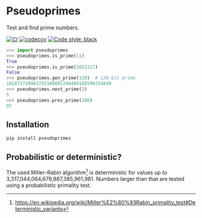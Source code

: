 # Pseudoprimes

Test and find prime numbers.

[![CI](https://github.com/oittaa/pseudoprimes-py/actions/workflows/main.yml/badge.svg)](https://github.com/oittaa/pseudoprimes-py/actions/workflows/main.yml)
[![codecov](https://codecov.io/gh/oittaa/pseudoprimes-py/branch/main/graph/badge.svg?token=CDOIHDYMUR)](https://codecov.io/gh/oittaa/pseudoprimes-py)
[![Code style: black](https://img.shields.io/badge/code%20style-black-000000.svg)](https://github.com/psf/black)

```python
>>> import pseudoprimes
>>> pseudoprimes.is_prime(11)
True
>>> pseudoprimes.is_prime(1022117)
False
>>> pseudoprimes.gen_prime(128)  # 128-bit prime
181872728983755108091298489166590324849
>>> pseudoprimes.next_prime(3)
5
>>> pseudoprimes.prev_prime(100)
97
```

## Installation

```bash
pip install pseudoprimes
```

## Probabilistic or deterministic?

The used Miller–Rabin algorithm[^1] is deterministic for values up to 3,317,044,064,679,887,385,961,981. Numbers larger than that are tested using a probabilistic primality test.

[^1]: https://en.wikipedia.org/wiki/Miller%E2%80%93Rabin_primality_test#Deterministic_variants
